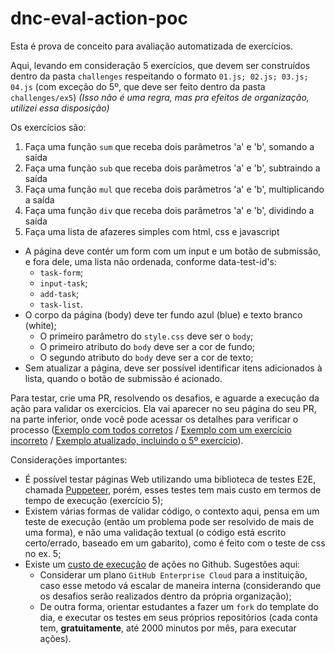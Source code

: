 # dnc-eval-action-poc

Esta é prova de conceito para avaliação automatizada de exercícios.

Aqui, levando em consideração 5 exercícios, que devem ser construídos dentro da pasta `challenges` respeitando o formato `01.js; 02.js; 03.js; 04.js` (com exceção do 5º, que deve ser feito dentro da pasta `challenges/ex5`) _(Isso não é uma regra, mas pra efeitos de organização, utilizei essa disposição)_

Os exercícios são:

1. Faça uma função `sum` que receba dois parâmetros 'a' e 'b', somando a saída
2. Faça uma função `sub` que receba dois parâmetros 'a' e 'b', subtraindo a saída
3. Faça uma função `mul` que receba dois parâmetros 'a' e 'b', multiplicando a saída
4. Faça uma função `div` que receba dois parâmetros 'a' e 'b', dividindo a saída
5. Faça uma lista de afazeres simples com html, css e javascript
  - A página deve contér um form com um input e um botão de submissão, e fora dele, uma lista não ordenada, conforme data-test-id's:
    - `task-form`;
    - `input-task`;
    - `add-task`;
    - `task-list`.
  - O corpo da página (body) deve ter fundo azul (blue) e texto branco (white);
    - O primeiro parâmetro do `style.css` deve ser o `body`;
    - O primeiro atributo do `body` deve ser a cor de fundo;
    - O segundo atributo do `body` deve ser a cor de texto;
  - Sem atualizar a página, deve ser possível identificar itens adicionados à lista, quando o botão de submissão é acionado.

Para testar, crie uma PR, resolvendo os desafios, e aguarde a execução da ação para validar os exercícios. 
Ela vai aparecer no seu página do seu PR, na parte inferior, onde você pode acessar os detalhes para verificar o processo ([Exemplo com todos corretos](https://github.com/mjgargani/dnc-eval-action-poc/actions/runs/3714103159/jobs/6297564244#step:5:19) / [Exemplo com um exercício incorreto](https://github.com/mjgargani/dnc-eval-action-poc/actions/runs/3714096655/jobs/6297549598#step:5:19) / [Exemplo atualizado, incluindo o 5º exercício](https://github.com/mjgargani/dnc-eval-action-poc/actions/runs/3745900446/jobs/6360776354)).

Considerações importantes:

- É possível testar páginas Web utilizando uma biblioteca de testes E2E, chamada [Puppeteer](https://github.com/puppeteer/puppeteer), porém, esses testes tem mais custo em termos de tempo de execução (exercício 5);
- Existem várias formas de validar código, o contexto aqui, pensa em um teste de execução (então um problema pode ser resolvido de mais de uma forma), e não uma validação textual (o código está escrito certo/errado, baseado em um gabarito), como é feito com o teste de css no ex. 5;
- Existe um [custo de execução](https://docs.github.com/en/billing/managing-billing-for-github-actions/about-billing-for-github-actions) de ações no Github. Sugestões aqui:
  - Considerar um plano `GitHub Enterprise Cloud` para a instituição, caso esse metodo vá escalar de maneira interna (considerando que os desafios serão realizados dentro da própria organização);
  - De outra forma, orientar estudantes a fazer um `fork` do template do dia, e executar os testes em seus próprios repositórios (cada conta tem, **gratuitamente**, até 2000 minutos por mês, para executar ações).